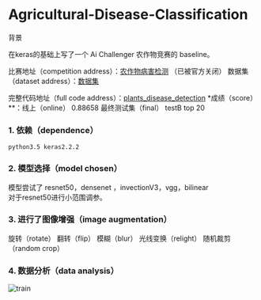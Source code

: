 # Agricultural-Disease-Classification
背景

在keras的基础上写了一个 Ai Challenger 农作物竞赛的 baseline。

比赛地址（competition address）：[农作物病害检测](https://challenger.ai/competition/pdr2018)  （已被官方关闭）
数据集（dataset address）：[数据集](https://www.kaggle.com/jinbao/ai-challenger-pdr2018)

完整代码地址（full code address）：[plants_disease_detection](https://github.com/bochuanwu/Agricultural-Disease-Classification/)
*成绩（score）**：线上（online） 0.88658
最终测试集（final） testB top 20
### 1. 依赖（dependence）

    python3.5 keras2.2.2
### 2. 模型选择（model chosen）

模型尝试了 resnet50，densenet ，invectionV3，vgg，bilinear    
对于resnet50进行小范围调参。
### 3. 进行了图像增强（image augmentation）
旋转（rotate）
翻转（flip）
模糊（blur）
光线变换（relight）
随机裁剪（random crop）

### 4. 数据分析（data analysis）
![train](https://github.com/bochuanwu/Agricultural-Disease-Classification/blob/master/dataset/test.png?raw=true)
